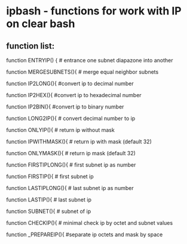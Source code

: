 # ipbash  - functions for work with IP on clear bash

## function list: 

function ENTRYIP() { # entrance one subnet diapazone  into another

function MERGESUBNETS(){ # merge equal neighbor subnets

function IP2LONG(){ #convert ip to decimal number

function IP2HEX(){ #convert ip to hexadecimal number

function IP2BIN(){ #convert ip to binary number

function LONG2IP(){ # convert decimal number to ip

function ONLYIP(){ # return ip without mask

function IPWITHMASK(){ # return ip with mask (default 32)

function ONLYMASK(){ # return ip mask (default 32)

function FIRSTIPLONG(){ # first subnet ip as number

function FIRSTIP(){ # first subnet ip

function LASTIPLONG(){ # last subnet ip as number

function LASTIP(){ # last subnet ip

function SUBNET(){ # subnet of ip

function CHECKIP(){ # minimal check ip by octet and subnet values

function _PREPAREIP(){ #separate ip octets and mask by space

